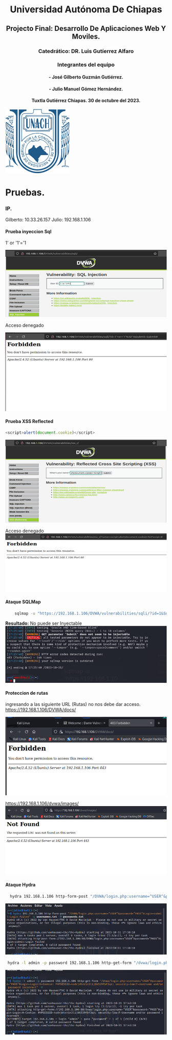 <center>

# Universidad Autónoma De Chiapas

## Projecto Final: Desarrollo De Aplicaciones Web Y Moviles.

### **Catedrático:** DR. Luis Gutíerrez Alfaro

### **Integrantes del equipo**

#### - José Gilberto Guzmán Gutiérrez.


#### - Julio Manuel Gómez Hernández.

#### Tuxtla Gutiérrez Chiapas. 30 de octubre del 2023.

</center>

<img src="logounach.png" width="200">


# Pruebas.

### IP.

Gilberto: 10.33.26.157
Julio: 192.168.1.106

#### Prueba inyeccion Sql

1' or '1'='1

![](img/Inyeccion1.png)

Acceso denegado

![](img/Inyeccion2.png)

#### Prueba XSS Reflected
``` js
<script>alert(document.cookie)</script>
```

![](img/XSS1.png)

Acceso denegado
![](img/XSS2.png)

#### Ataque SQLMap

``` bash
    sqlmap -u "https://192.168.1.106/DVWA/vulnerabilities/sqli/?id=1&Submit=Submit#"--cookie="PHPSESSID=4sdrjdtrr1n3l1j8k539fbf3qr;security=low"
```

**Resultado:** No puede ser Inyectable
![](img/SqlMap2.png)


#### Proteccion de rutas
ingresando a las siguiente URL (Rutas) no nos debe dar acceso.
 https://192.168.1.106/DVWA/docs/

 ![](img/Ruta1.png)

 https://192.168.1.106/dvwa/images/
  ![](img/Ruta2.png)

  #### Ataque Hydra 

  ``` bash
    hydra 192.168.1.106 http-form-post "/DVWA/login.php:username=^USER^&password=^PASS^&Login=submit:Login failed" -L usernames.txt -P passwords.txt
```
 ![](img/Hydra1.png)



   ``` bash
    hydra -l admin -p password 192.168.1.106 http-get-form "/dvwa/login.php:username=^USER^&password=^PASS^&Login=Login:H=Cookie: PHPSESSID=4sdrjdtrr1n3l1j8k539fbf3qr; security=low:F=Username and/or password incorrect" -V
```

 ![](img/Hydra2.png)

 
